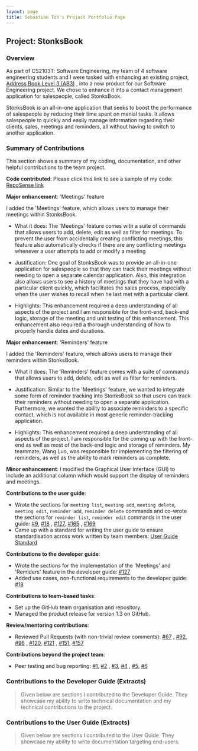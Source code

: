 ```yaml
---
layout: page
title: Sebastian Toh's Project Portfolio Page
---
```


## Project: StonksBook

### Overview

As part of CS2103T: Software Engineering, my team of 4 software engineering students and I were tasked with enhancing an existing project, [Address Book Level 3 (AB3)](https://github.com/nus-cs2103-AY1920S1/addressbook-level3)
, into a new product for our Software Engineering project. We chose to enhance it into a contact management application for salespeople, called StonksBook.

StonksBook is an all-in-one application that seeks to boost the performance of salespeople by reducing their time spent on menial tasks.
It allows salespeople to quickly and easily manage information regarding their clients, sales, meetings and reminders, all without having to 
switch to another application. 

### Summary of Contributions

This section shows a summary of my coding, documentation, and other helpful contributions to the team project.

**Code contributed**: Please click this link to see a sample of my code: [RepoSense link](https://nus-cs2103-ay2021s1.github.io/tp-dashboard/#breakdown=true&search=sebastiantoh&sort=groupTitle&sortWithin=title&since=2020-08-14&timeframe=commit&mergegroup=&groupSelect=groupByRepos&checkedFileTypes=docs~functional-code~test-code~other&tabOpen=true&tabType=authorship&tabAuthor=sebastiantoh&tabRepo=AY2021S1-CS2103T-T11-1%2Ftp%5Bmaster%5D&authorshipIsMergeGroup=false&authorshipFileTypes=docs~functional-code~test-code~other)

**Major enhancement**: 'Meetings' feature

I added the 'Meetings' feature, which allows users to manage their meetings within StonksBook.

* What it does: The 'Meetings' feature comes with a suite of commands that allows users to add, delete, edit as
 well as filter for meetings. To prevent the user from accidentally creating conflicting meetings, this feature also
  automatically checks if there are any conflicting meetings whenever a user attempts to add or modify a meeting
  
* Justification: One goal of StonksBook was to provide an all-in-one application for salespeople so that they
 can track their meetings without needing to open a separate calendar application. Also, this integration also
  allows users to see a history of meetings that they have had with a particular client quickly, which
   facilitates the sales process, especially when the user wishes to recall when he last met with a particular
    client. 
    
* Highlights: This enhancement required a deep understanding of all aspects of the project and I am responsible for the
 front-end, back-end logic, storage of the meeting and unit testing of this enhancement. This enhancement also
  required a thorough understanding of how to properly handle dates and durations.

**Major enhancement**: 'Reminders' feature

I added the 'Reminders' feature, which allows users to manage their reminders within StonksBook.

* What it does: The 'Reminders' feature comes with a suite of commands that allows users to add, delete, edit as
 well as filter for reminders.
 
* Justification: Similar to the 'Meetings' feature, we wanted to integrate some form of reminder tracking into
 StonksBook so that users can track their reminders without needing to open a separate application. Furthermore, we
  wanted the ability to associate reminders to a specific contact, which is not available in most generic reminder-tracking application.
  
* Highlights: This enhancement required a deep understanding of all aspects of the project. I am responsible for the
 coming up with the front-end as well as most of the back-end logic and storage of reminders. My teammate, Wang Luo, was
   responsible for implementing the filtering of reminders, as well as the ability to mark reminders as complete.

**Minor enhancement**: I modified the Graphical User Interface (GUI) to include an additional column which would support the display of
 reminders and meetings.
   
**Contributions to the user guide**:
- Wrote the sections for `meeting list`, `meeting add`, `meeting delete`, `meeting edit`, `reminder add`, 
`reminder delete` commands and co-wrote the sections for `reminder list`, `reminder edit` commands in the user
 guide: [#9](https://github.com/AY2021S1-CS2103T-T11-1/tp/pull/9), [#18](https://github.com/AY2021S1-CS2103T-T11-1/tp/pull/18)
 , [#127](https://github.com/AY2021S1-CS2103T-T11-1/tp/pull/127), [#165](https://github.com/AY2021S1-CS2103T-T11-1/tp/pull/165)
 , [#169](https://github.com/AY2021S1-CS2103T-T11-1/tp/pull/169)
- Came up with a standard for writing the user guide to ensure standardisation across work written by team members: [User Guide Standard](https://github.com/AY2021S1-CS2103T-T11-1/tp/issues/64#issuecomment-717080176)

**Contributions to the developer guide**:
- Wrote the sections for the implementation of the 'Meetings' and 'Remiders' feature in the developer guide: [#127](https://github.com/AY2021S1-CS2103T-T11-1/tp/pull/127)
- Added use cases, non-functional requirements to the developer guide: [#18](https://github.com/AY2021S1-CS2103T-T11-1/tp/pull/18)

**Contributions to team-based tasks**:
- Set up the GitHub team organisation and repository.
- Managed the product release for version 1.3 on GitHub.

**Review/mentoring contributions**:
- Reviewed Pull Requests (with non-trivial review comments): [#67](https://github.com/AY2021S1-CS2103T-T11-1/tp/pull/67)
, [#92](https://github.com/AY2021S1-CS2103T-T11-1/tp/pull/92), [#96](https://github.com/AY2021S1-CS2103T-T11-1/tp/pull/96)
, [#120](https://github.com/AY2021S1-CS2103T-T11-1/tp/pull/120), [#121](https://github.com/AY2021S1-CS2103T-T11-1/tp/pull/121)
, [#151](https://github.com/AY2021S1-CS2103T-T11-1/tp/pull/151), [#157](https://github.com/AY2021S1-CS2103T-T11-1/tp/pull/157)

**Contributions beyond the project team**:
- Peer testing and bug reporting: [#1](https://github.com/sebastiantoh/ped/issues/1), [#2](https://github.com/sebastiantoh/ped/issues/2)
, [#3](https://github.com/sebastiantoh/ped/issues/3), [#4](https://github.com/sebastiantoh/ped/issues/4)
, [#5](https://github.com/sebastiantoh/ped/issues/5), [#6](https://github.com/sebastiantoh/ped/issues/6)

### Contributions to the Developer Guide (Extracts)

> Given below are sections I contributed to the Developer Guide. They showcase my ability to write technical documentation and my technical contributions to the project.



### Contributions to the User Guide (Extracts)

> Given below are sections I contributed to the User Guide. They showcase my ability to write documentation targeting end-users.


